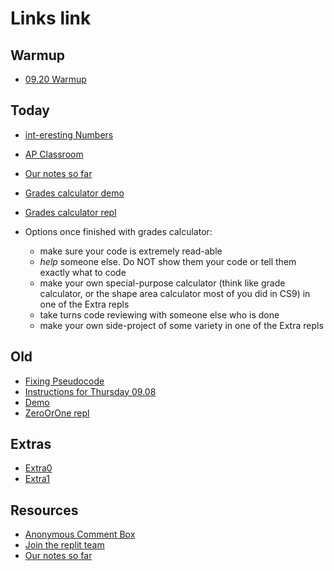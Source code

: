 # Links link
## Warmup
* [09.20 Warmup](https://app.formative.com/formatives/6329e44e441bc4667fd0757f)

## Today
* [int-eresting Numbers](https://replit.com/team/APCSA-Block8-2223/int-eresting-Numbers)
* [AP Classroom](files/apclass.md)  

* [Our notes so far](https://drive.google.com/file/d/1OURaS812sPyaqV1LmvPY3AftyBiaWebt/view?usp=sharing)
* [Grades calculator demo](https://replit.com/@mrDonoghue/GradesDemoJ)
* [Grades calculator repl](https://replit.com/team/APCSA-Block8-2223/GradeCalculator)
* Options once finished with grades calculator:
    - make sure your code is extremely read-able
    - *help* someone else. Do NOT show them your code or tell them exactly what to code
    - make your own special-purpose calculator (think like grade calculator, or the shape area calculator most of you did in CS9) in one of the Extra repls
    - take turns code reviewing with someone else who is done
    - make your own side-project of some variety in one of the Extra repls

## Old
* [Fixing Pseudocode](https://replit.com/team/APCSA-Block8-2223/FixingPseudocode)
* [Instructions for Thursday 09.08](https://docs.google.com/document/d/1_h0v_cgrjOu1TpCQQ7m7R4vpybqe2okUgwcpVGH8YdQ/edit?usp=sharing)
* [Demo](https://replit.com/@mrDonoghue/ZooDemoJ)
* [ZeroOrOne repl](https://replit.com/team/APCSA-Block8-2223/ZeroOrOne)
## Extras
* [Extra0](https://replit.com/team/APCSA-Block8-2223/Extra0)
* [Extra1](https://replit.com/team/APCSA-Block8-2223/Extra1)
## Resources
* [Anonymous Comment Box](https://forms.gle/NGGE7UAr6ZFP4KWs6)
* [Join the replit team](https://replit.com/teams/join/zzepkxrthlgsbzxjcpyalzouuwlczedr-APCSA-Block8-2223)
* [Our notes so far](https://drive.google.com/file/d/1OURaS812sPyaqV1LmvPY3AftyBiaWebt/view?usp=sharing)
